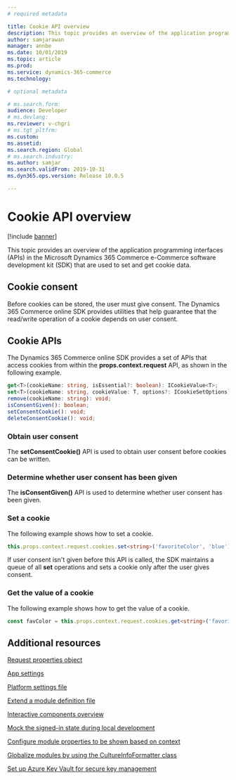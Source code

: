 ```yaml
---
# required metadata

title: Cookie API overview
description: This topic provides an overview of the application programming interfaces (APIs) in the Microsoft Dynamics 365 Commerce e-Commerce software development kit (SDK) that are used to set and get cookie data.
author: samjarawan
manager: annbe
ms.date: 10/01/2019
ms.topic: article
ms.prod: 
ms.service: dynamics-365-commerce
ms.technology: 

# optional metadata

# ms.search.form: 
audience: Developer
# ms.devlang: 
ms.reviewer: v-chgri
# ms.tgt_pltfrm: 
ms.custom: 
ms.assetid: 
ms.search.region: Global
# ms.search.industry: 
ms.author: samjar
ms.search.validFrom: 2019-10-31
ms.dyn365.ops.version: Release 10.0.5

---
```

# Cookie API overview

[!include [banner](../includes/banner.md)]

This topic provides an overview of the application programming interfaces (APIs) in the Microsoft Dynamics 365 Commerce e-Commerce software development kit (SDK) that are used to set and get cookie data.

## Cookie consent

Before cookies can be stored, the user must give consent. The Dynamics 365 Commerce online SDK provides utilities that help guarantee that the read/write operation of a cookie depends on user consent.

##  Cookie APIs

The Dynamics 365 Commerce online SDK provides a set of APIs that access cookies from within the **props.context.request** API, as shown in the following example.

```typescript
get<T>(cookieName: string, isEssential?: boolean): ICookieValue<T>;
set<T>(cookieName: string, cookieValue: T, options?: ICookieSetOptions): void;
remove(cookieName: string): void;
isConsentGiven(): boolean;
setConsentCookie(): void;
deleteConsentCookie(): void;
```

### Obtain user consent

The **setConsentCookie()** API is used to obtain user consent before cookies can be written.

### Determine whether user consent has been given

The **isConsentGiven()** API is used to determine whether user consent has been given.

### Set a cookie

The following example shows how to set a cookie.

```typescript
this.props.context.request.cookies.set<string>('favoriteColor', 'blue');
``` 

If user consent isn't given before this API is called, the SDK maintains a queue of all **set** operations and sets a cookie only after the user gives consent.

### Get the value of a cookie

The following example shows how to get the value of a cookie.

```typescript
const favColor = this.props.context.request.cookies.get<string>('favoriteColor');
```
## Additional resources

[Request properties object](request-properties-object.md)

[App settings](app-settings.md)

[Platform settings file](platform-settings.md)

[Extend a module definition file](extend-module-definition.md)

[Interactive components overview](interactive-components.md)

[Mock the signed-in state during local development](mock-sign-in.md)

[Configure module properties to be shown based on context](configure-properties-context.md)

[Globalize modules by using the CultureInfoFormatter class](globalize-modules.md)

[Set up Azure Key Vault for secure key management](set-up-key-vault.md)
